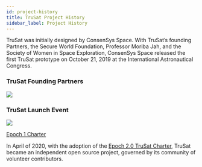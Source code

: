 ```yaml
---
id: project-history
title: TruSat Project History 
sidebar_label: Project History
---
```


TruSat was initially designed by ConsenSys Space.  With TruSat’s founding Partners, the Secure World Foundation, Professor Moriba Jah, and the Society of Women in Space Exploration, ConsenSys Space released the first TruSat prototype on October 21, 2019 at the International Astronautical Congress.

### TruSat Founding Partners 
<img src="/img/learning_hub-partners.jpg" />

### TruSat Launch Event 
<img src="/img/TruSat-Launch-Event.jpg" />


<a href = "https://trusat-learn-assets.s3.amazonaws.com/TruSat-Charter-Epoch-1-Signed.pdf">Epoch 1 Charter</a>


In April of 2020, with the adoption of the [Epoch 2.0 TruSat Charter](trusat-charter.md), TruSat became an independent open source project, governed by its community of volunteer contributors.
